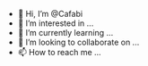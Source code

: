 - 👋 Hi, I’m @Cafabi
- 👀 I’m interested in ...
- 🌱 I’m currently learning ...
- 💞️ I’m looking to collaborate on ...
- 📫 How to reach me ...

<!---
Cafabi/Cafabi is a ✨ special ✨ repository because its `README.md` (this file) appears on your GitHub profile.
You can click the Preview link to take a look at your changes.
--->

